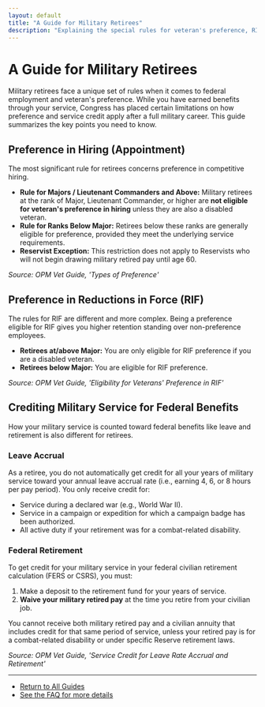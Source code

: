 ```yaml
---
layout: default
title: "A Guide for Military Retirees"
description: "Explaining the special rules for veteran's preference, RIF, and service credit that apply to military retirees in federal employment."
---
```


# A Guide for Military Retirees

Military retirees face a unique set of rules when it comes to federal employment and veteran's preference. While you have earned benefits through your service, Congress has placed certain limitations on how preference and service credit apply after a full military career. This guide summarizes the key points you need to know.

## Preference in Hiring (Appointment)

The most significant rule for retirees concerns preference in competitive hiring.

*   **Rule for Majors / Lieutenant Commanders and Above:** Military retirees at the rank of Major, Lieutenant Commander, or higher are **not eligible for veteran's preference in hiring** unless they are also a disabled veteran.
*   **Rule for Ranks Below Major:** Retirees below these ranks are generally eligible for preference, provided they meet the underlying service requirements.
*   **Reservist Exception:** This restriction does not apply to Reservists who will not begin drawing military retired pay until age 60.

*Source: OPM Vet Guide, 'Types of Preference'*

## Preference in Reductions in Force (RIF)

The rules for RIF are different and more complex. Being a preference eligible for RIF gives you higher retention standing over non-preference employees.

*   **Retirees at/above Major:** You are only eligible for RIF preference if you are a disabled veteran.
*   **Retirees below Major:** You are eligible for RIF preference.

*Source: OPM Vet Guide, 'Eligibility for Veterans' Preference in RIF'*

## Crediting Military Service for Federal Benefits

How your military service is counted toward federal benefits like leave and retirement is also different for retirees.

### Leave Accrual
As a retiree, you do not automatically get credit for all your years of military service toward your annual leave accrual rate (i.e., earning 4, 6, or 8 hours per pay period). You only receive credit for:
*   Service during a declared war (e.g., World War II).
*   Service in a campaign or expedition for which a campaign badge has been authorized.
*   All active duty if your retirement was for a combat-related disability.

### Federal Retirement
To get credit for your military service in your federal civilian retirement calculation (FERS or CSRS), you must:
1.  Make a deposit to the retirement fund for your years of service.
2.  **Waive your military retired pay** at the time you retire from your civilian job.

You cannot receive both military retired pay and a civilian annuity that includes credit for that same period of service, unless your retired pay is for a combat-related disability or under specific Reserve retirement laws.

*Source: OPM Vet Guide, 'Service Credit for Leave Rate Accrual and Retirement'*

---
*   [Return to All Guides](./guides.html)
*   [See the FAQ for more details](./faq.html)
```
